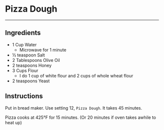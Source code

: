 # Pizza Dough
---
## Ingredients
- 1 Cup Water
  - Microwave for 1 minute
- ½ teaspoon Salt
- 2 Tablespoons Olive Oil
- 2 teaspoons Honey
- 3 Cups Flour
  - I do 1 cup of white flour and 2 cups of whole wheat flour
- 2 teaspoons Yeast

## Instructions
Put in bread maker. Use setting 12, `Pizza Dough`. It takes 45 minutes.

Pizza cooks at 425°F for 15 minutes. (Or 20 minutes if oven takes awhile to heat up)
